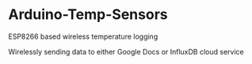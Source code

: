 
# Arduino-Temp-Sensors

ESP8266 based wireless temperature logging

Wirelessly sending data to either Google Docs or InfluxDB cloud service 
